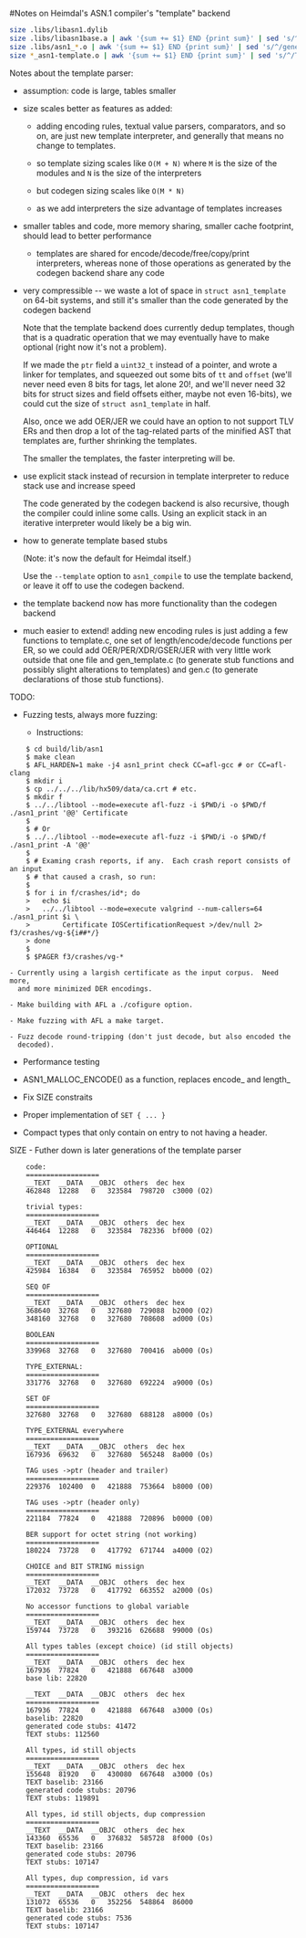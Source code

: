 
#Notes on Heimdal's ASN.1 compiler's "template" backend

```bash
size .libs/libasn1.dylib
size .libs/libasn1base.a | awk '{sum += $1} END {print sum}' | sed 's/^/TEXT baselib: /'
size .libs/asn1_*.o | awk '{sum += $1} END {print sum}' | sed 's/^/generated code stubs: /'
size *_asn1-template.o | awk '{sum += $1} END {print sum}' | sed 's/^/TEXT stubs: /'
```

Notes about the template parser:

 - assumption: code is large, tables smaller

 - size scales better as features as added:

    - adding encoding rules, textual value parsers, comparators, and so on, are
      just new template interpreter, and generally that means no change to
      templates.

    - so template sizing scales like `O(M + N)` where `M` is the size of the
      modules and `N` is the size of the interpreters

    - but codegen sizing scales like `O(M * N)`

    - as we add interpreters the size advantage of templates increases

 - smaller tables and code, more memory sharing, smaller cache footprint,
   should lead to better performance

    - templates are shared for encode/decode/free/copy/print interpreters,
      whereas none of those operations as generated by the codegen backend
      share any code

 - very compressible -- we waste a lot of space in `struct asn1_template` on
   64-bit systems, and still it's smaller than the code generated by the
   codegen backend

   Note that the template backend does currently dedup templates, though that
   is a quadratic operation that we may eventually have to make optional (right
   now it's not a problem).

   If we made the `ptr` field a `uint32_t` instead of a pointer, and wrote a
   linker for templates, and squeezed out some bits of `tt` and `offset` (we'll
   never need even 8 bits for tags, let alone 20!, and we'll never need 32 bits
   for struct sizes and field offsets either, maybe not even 16-bits), we could
   cut the size of `struct asn1_template` in half.

   Also, once we add OER/JER we could have an option to not support TLV ERs and
   then drop a lot of the tag-related parts of the minified AST that templates
   are, further shrinking the templates.

   The smaller the templates, the faster interpreting will be.

 - use explicit stack instead of recursion in template interpreter to reduce
   stack use and increase speed

   The code generated by the codegen backend is also recursive, though the
   compiler could inline some calls.  Using an explicit stack in an iterative
   interpreter would likely be a big win.

 - how to generate template based stubs

   (Note: it's now the default for Heimdal itself.)

   Use the `--template` option to `asn1_compile` to use the template backend,
   or leave it off to use the codegen backend.

 - the template backend now has more functionality than the codegen backend

 - much easier to extend!  adding new encoding rules is just adding a few
   functions to template.c, one set of length/encode/decode functions per ER,
   so we could add OER/PER/XDR/GSER/JER with very little work outside that one
   file and gen_template.c (to generate stub functions and possibly slight
   alterations to templates) and gen.c (to generate declarations of those stub
   functions).

TODO:

 - Fuzzing tests, always more fuzzing:

    - Instructions:

```
    $ cd build/lib/asn1
    $ make clean
    $ AFL_HARDEN=1 make -j4 asn1_print check CC=afl-gcc # or CC=afl-clang
    $ mkdir i
    $ cp ../../../lib/hx509/data/ca.crt # etc.
    $ mkdir f
    $ ../../libtool --mode=execute afl-fuzz -i $PWD/i -o $PWD/f ./asn1_print '@@' Certificate
    $ 
    $ # Or
    $ ../../libtool --mode=execute afl-fuzz -i $PWD/i -o $PWD/f ./asn1_print -A '@@'
    $
    $ # Examing crash reports, if any.  Each crash report consists of an input
    $ # that caused a crash, so run:
    $ 
    $ for i in f/crashes/id*; do
    >   echo $i
    >   ../../libtool --mode=execute valgrind --num-callers=64 ./asn1_print $i \
    >        Certificate IOSCertificationRequest >/dev/null 2> f3/crashes/vg-${i##*/}
    > done
    $ 
    $ $PAGER f3/crashes/vg-*
```

    - Currently using a largish certificate as the input corpus.  Need more,
      and more minimized DER encodings.

    - Make building with AFL a ./cofigure option.

    - Make fuzzing with AFL a make target.

    - Fuzz decode round-tripping (don't just decode, but also encoded the
      decoded).

 - Performance testing

 - ASN1_MALLOC_ENCODE() as a function, replaces encode_ and length_

 - Fix SIZE constraits

 - Proper implementation of `SET { ... }`

 - Compact types that only contain on entry to not having a header.


SIZE - Futher down is later generations of the template parser

```
	code:
	==================
	__TEXT	__DATA	__OBJC	others	dec	hex
	462848	12288	0	323584	798720	c3000 (O2)

	trivial types:
	==================
	__TEXT	__DATA	__OBJC	others	dec	hex
	446464	12288	0	323584	782336	bf000 (O2)

	OPTIONAL
	==================
	__TEXT	__DATA	__OBJC	others	dec	hex
	425984	16384	0	323584	765952	bb000 (O2)

	SEQ OF
	==================
	__TEXT	__DATA	__OBJC	others	dec	hex
	368640	32768	0	327680	729088	b2000 (O2)
	348160	32768	0	327680	708608	ad000 (Os)

	BOOLEAN
	==================
	339968	32768	0	327680	700416	ab000 (Os)

	TYPE_EXTERNAL:
	==================
	331776	32768	0	327680	692224	a9000 (Os)

	SET OF
	==================
	327680	32768	0	327680	688128	a8000 (Os)

	TYPE_EXTERNAL everywhere
	==================
	__TEXT	__DATA	__OBJC	others	dec	hex
	167936	69632	0	327680	565248	8a000 (Os)

	TAG uses ->ptr (header and trailer)
	==================
	229376	102400	0	421888	753664	b8000 (O0)

	TAG uses ->ptr (header only)
	==================
	221184	77824	0	421888	720896	b0000 (O0)

	BER support for octet string (not working)
	==================
	180224	73728	0	417792	671744	a4000 (O2)

	CHOICE and BIT STRING missign
	==================
	__TEXT	__DATA	__OBJC	others	dec	hex
	172032	73728	0	417792	663552	a2000 (Os)

	No accessor functions to global variable
	==================
	__TEXT	__DATA	__OBJC	others	dec	hex
	159744	73728	0	393216	626688	99000 (Os)

	All types tables (except choice) (id still objects)
	==================
	__TEXT	__DATA	__OBJC	others	dec	hex
	167936	77824	0	421888	667648	a3000
	base lib: 22820

	__TEXT	__DATA	__OBJC	others	dec	hex
	==================
	167936	77824	0	421888	667648	a3000 (Os)
	baselib: 22820
	generated code stubs: 41472
	TEXT stubs: 112560

	All types, id still objects
	==================
	__TEXT	__DATA	__OBJC	others	dec	hex
	155648	81920	0	430080	667648	a3000 (Os)
	TEXT baselib: 23166
	generated code stubs: 20796
	TEXT stubs: 119891

	All types, id still objects, dup compression
	==================
	__TEXT	__DATA	__OBJC	others	dec	hex
	143360	65536	0	376832	585728	8f000 (Os)
	TEXT baselib: 23166
	generated code stubs: 20796
	TEXT stubs: 107147

	All types, dup compression, id vars
	==================
	__TEXT	__DATA	__OBJC	others	dec	hex
	131072	65536	0	352256	548864	86000
	TEXT baselib: 23166
	generated code stubs: 7536
	TEXT stubs: 107147
```
